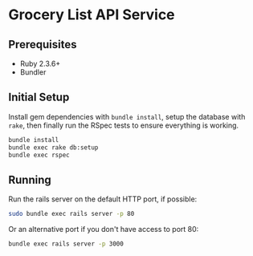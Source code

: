 # Grocery List API Service

## Prerequisites
* Ruby 2.3.6+
* Bundler

## Initial Setup
Install gem dependencies with `bundle install`, setup the database with `rake`,
then finally run the RSpec tests to ensure everything is working.

```sh
bundle install
bundle exec rake db:setup
bundle exec rspec
```

## Running
Run the rails server on the default HTTP port, if possible:
```sh
sudo bundle exec rails server -p 80
```

Or an alternative port if you don't have access to port 80:
```sh
bundle exec rails server -p 3000
```
